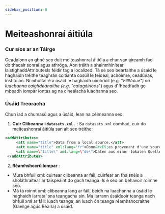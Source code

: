```yaml
---
sidebar_position: 8
---
```

# Meiteashonraí áitiúla

### Cur síos ar an Táirge
Ceadaíonn an ghné seo duit meiteashonraí áitiúla a chur san áireamh faoi do thacair sonraí agus athróga. Aon tréith a shainmhínítear laistighaddAttributesIs féidir tag a localized. Tá sé seo beartaithe a úsáid le haghaidh tréithe teaghrán coitianta cosúil le teideal, achoimre, ceadúnas, instituion. Ní mholtar é a úsáid le haghaidh uimhriúil (e.g. "_FillValue") nó luachanna caighdeánaithe (e.g. "catagóirioos_") agus d'fhéadfadh go mbeadh iompar iontas ag na cineálacha luachanna seo.

### Úsáid Treoracha
Chun iad a chumasú agus a úsáid, lean na céimeanna seo:

1.  **Cuir Clibeanna i `datasets.xml` .** :
Sa `datasets.xml` comhad, cuir do meiteashonraí áitiúla san alt seo tréithe:
   ```xml
   <addAttributes>
        <att name="title">Data from a local source.</att>
        <att name="title" xml:lang="fr">Donn&#xE9;es provenant d'une source locale.</att>
        <att name=\"title\" xml:lang=\"de\">Daten aus einer lokalen Quelle.</att>
    </addAttributes>
   ```

2.  **Réamhshocrú Iompar** :
   - Mura bhfuil xml: cuirtear clibeanna ar fáil, cuirfear an fhaisnéis a sholáthraítear ar taispeáint do gach teanga. Is é seo an behavoir roimhe seo.
   - Má tá roinnt xml: clibeanna lang ar fáil, beidh na luachanna a úsáid le haghaidh iarrataí sna teangacha sin. Má iarrann úsáideoir teanga nach bhfuil xml ar fáil: luach teanga, an luach ón teanga réamhshocraithe (Gaeilge agus Béarla) a úsáid.
